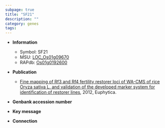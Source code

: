 ```yaml
---
subpage: true
title: "SF21"
description: ""
category: genes
tags: 
---
```


* **Information**  
    + Symbol: SF21  
    + MSU: [LOC_Os01g09670](http://rice.plantbiology.msu.edu/cgi-bin/ORF_infopage.cgi?orf=LOC_Os01g09670)  
    + RAPdb: [Os01g0192600](http://rapdb.dna.affrc.go.jp/viewer/gbrowse_details/irgsp1?name=Os01g0192600)  

* **Publication**  
    + [Fine mapping of Rf3 and Rf4 fertility restorer loci of WA-CMS of rice Oryza sativa L. and validation of the developed marker system for identification of restorer lines](http://www.ncbi.nlm.nih.gov/pubmed?term=Fine+mapping+of+Rf3+and+Rf4+fertility+restorer+loci+of+WA-CMS+of+rice+Oryza+sativa+L.+and+validation+of+the+developed+marker+system+for+identification+of+restorer+lines%5BTitle%5D), 2012, Euphytica.

* **Genbank accession number**  

* **Key message**  

* **Connection**  



